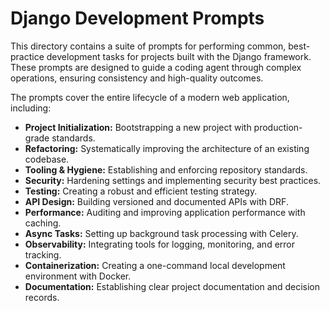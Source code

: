 # Django Development Prompts

This directory contains a suite of prompts for performing common, best-practice development tasks for projects built with the Django framework. These prompts are designed to guide a coding agent through complex operations, ensuring consistency and high-quality outcomes.

The prompts cover the entire lifecycle of a modern web application, including:

-   **Project Initialization:** Bootstrapping a new project with production-grade standards.
-   **Refactoring:** Systematically improving the architecture of an existing codebase.
-   **Tooling & Hygiene:** Establishing and enforcing repository standards.
-   **Security:** Hardening settings and implementing security best practices.
-   **Testing:** Creating a robust and efficient testing strategy.
-   **API Design:** Building versioned and documented APIs with DRF.
-   **Performance:** Auditing and improving application performance with caching.
-   **Async Tasks:** Setting up background task processing with Celery.
-   **Observability:** Integrating tools for logging, monitoring, and error tracking.
-   **Containerization:** Creating a one-command local development environment with Docker.
-   **Documentation:** Establishing clear project documentation and decision records.
